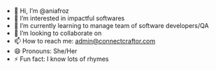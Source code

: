 - 👋 Hi, I’m @aniafroz
- 👀 I’m interested in impactful softwares
- 🌱 I’m currently learning to manage team of software developers/QA 
- 💞️ I’m looking to collaborate on
- 📫 How to reach me: admin@connectcraftor.com
- 😄 Pronouns: She/Her
- ⚡ Fun fact: I know lots of rhymes

<!---
aniafroz/aniafroz is a ✨ special ✨ repository because its `README.md` (this file) appears on your GitHub profile.
You can click the Preview link to take a look at your changes.
--->

